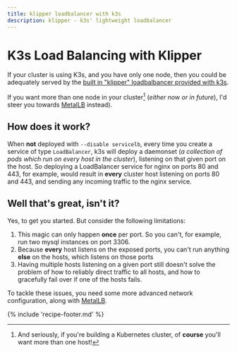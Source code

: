 ```yaml
---
title: klipper loadbalancer with k3s
description: klipper - k3s' lightweight loadbalancer
---
```


# K3s Load Balancing with Klipper

If your cluster is using K3s, and you have only one node, then you could be adequately served by the [built in "klipper" loadbalbancer provided with k3s](https://rancher.com/docs/k3s/latest/en/networking/#service-load-balancer).

If you want more than one node in your cluster[^1] (*either now or in future*), I'd steer you towards [MetalLB](/kubernetes/loadbalancer/metallb/) instead).

## How does it work?

When **not** deployed with `--disable servicelb`, every time you create a service of type `LoadBalancer`, k3s will deploy a daemonset (*a collection of pods which run on every host in the cluster*), listening on that given port on the host. So deploying a LoadBalancer service for nginx on ports 80 and 443, for example, would result in **every** cluster host listening on ports 80 and 443, and sending any incoming traffic to the nginx service.

## Well that's great, isn't it?

Yes, to get you started. But consider the following limitations:

1. This magic can only happen **once** per port. So you can't, for example, run two mysql instances on port 3306.
2. Because **every** host listens on the exposed ports, you can't run anything **else** on the hosts, which listens on those ports
3. Having multiple hosts listening on a given port still doesn't solve the problem of how to reliably direct traffic to all hosts, and how to gracefully fail over if one of the hosts fails.

To tackle these issues, you need some more advanced network configuration, along with [MetalLB](/kubernetes/loadbalancer/metallb/).

{% include 'recipe-footer.md' %}

[^1]: And seriously, if you're building a Kubernetes cluster, of **course** you'll want more than one host!
